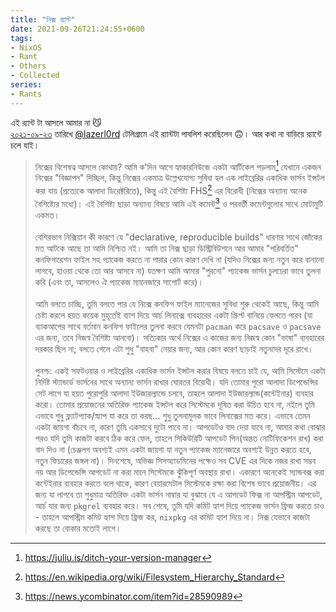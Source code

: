 ```yaml
---
title: "নিক্স র‍্যান্ট"
date: 2021-09-26T21:24:55+0600
tags: 
- NixOS
- Rant
- Others
- Collected
series:
- Rants
---
```


এই র‍্যান্ট টা আসলে আমার না :smirk_cat: <br />
[২০২১-০৯-২৩](https://t.me/chaotic_aur_sac/136195) তারিখে
[@lazerl0rd](https://github.com/lazerl0rd "Diab Neiroukh") টেলিগ্রামে এই র‍্যান্টটা
পাবলিশ করেছিলেন :upside_down_face:। আর কথা না বাড়িয়ে র‍্যান্টে চলে যাই।

> নিক্সের বিশেষত্ব আসলে কোথায়? আমি ক'দিন আগে হ্যাকারনিউজে একটা আর্টিকেল পড়লাম[^1] যেখানে একজন নিক্সের "বিজ্ঞাপন" দিচ্ছিল, কিন্তু নিক্সের একমাত্র উল্লেখযোগ্য সুবিধা হল এক লাইব্রেরির একাধিক ভার্সন ইন্সটল করা যায় (প্রত্যেকে আলাদা ডিরেক্টরিতে), কিন্তু এই বৈশিষ্ট্য FHS[^3] এর বিরোধী (নিক্সের অন্যান্য অনেক বৈশিষ্ট্যের মধ্যে)।
এই বৈশিষ্ট্য ছাড়া অন্যান্য বিষয়ে আমি এই কমেন্ট[^2] ও পরবর্তী কমেন্টগুলোর সাথে মোটামুটি একমত।<br /><br />
> বেশিরভাগ নিক্সিয়ান কী কারণে যে "declarative, reproducible builds" ধারণার সাথে জোঁকের মত আটকে আছে তা আমি নিশ্চিত নই।
 আমি তা নিক্স ছাড়া ডিস্ট্রিবিউশনে আর আমার "পরিবর্তিত" কনফিগারেশন ফাইল সহ প্যাকেজ করতে না পারার কোন কারণ দেখি না (যদিও নিক্সের জন্য নতুন করে বানানো লাগবে, হাওয়া থেকে তো আর আসবে না)
 যতক্ষণ আমি আমার "পুরনো" প্যাকেজ ভার্সন চুলচেরা ভাবে তুলনা করি (এবং তা, আসলেও ঐ প্যাকেজ ম্যানেজারে সাপোর্ট করে)। <br /><br />
> আমি বলতে চাচ্ছি, তুমি বলতে পার যে নিক্সে কনফিগ ফাইল ম্যানেজের সুবিধা শুরু থেকেই আছে, কিন্তু আমি চেষ্টা করলে হয়ত কয়েক মুহূর্তেই ব্যাশ দিয়ে আর্চ লিনাক্সে ব্যবহারের একটা স্ক্রিপ্ট বানিয়ে ফেলতে পারব
(যা ব্যাকআপের সাথে বর্তমান কনফিগ ফাইলের তুলনা করবে যেমনটা `pacman` করে `pacsave` ও `pacsave` এর জন্য, তবে নিজস্ব বৈশিষ্ট্য আনবো)।
সত্যিকার অর্থে নিক্সের এ কাজের জন্য নিজস্ব কোন "ভাষা" ব্যবহারের দরকার ছিল না; বলতে গেলে এটা শুধু "বাহবা" নেয়ার জন্য, আর কোন কারণ ছাড়াই নতুনদের দূরে রাখে।<br /><br />
> পুনশ্চ: একই সফটওয়ার ও লাইব্রেরির একাধিক ভার্সন ইন্সটল করার বিষয়ে বলতে চাই যে, আমি সিস্টেমে একটা নির্দিষ্ট স্ট্যান্ডার্ড ভার্সনের সাথে অন্যান্য ভার্সন রাখার ঘোরতর বিরোধী।
যদি তোমার পুরো আলাদা ডিপেন্ডেন্সির সেট লাগে যা হয়ত পুরোপুরি আলাদা ইউজারল্যান্ডে চলবে, তাহলে আলাদা ইউজারল্যান্ড(কন্টেইনার) ব্যবহার করো।
তোমার প্রয়োজনের অতিরিক্ত প্যাকেজ ইন্সটল করে সিস্টেমকে দূষিত করা উচিত হবে না, নইলে তুমি এভাবে শুধু ফ্ল্যাটপ্যাক/স্ন্যাপ যা করে তা করছ... শুধু তুলনামূলক ভাবে লিনাক্সের মত করে।
এভাবে তেমন একটা জায়গা বাঁচবে না, কারণ তুমি একসাথে দুটো পাবে না।
আপডেটও বাদ দেয়া যাবে না, আমার কথা বোঝার পরও যদি তুমি কাজটা করবে ঠিক করে ফেল, তাহলে সিকিউরিটি আপডেট পিন(অন্তত নোটিফিকেশন রাখ) করা বাদ দিও না (চেঞ্জলগ অবশ্যই এমন একটা জায়গা যা নতুন প্যাকেজ ম্যানেজারে অবশ্যই উন্নত করতে হবে, নতুন ফিচারের জঙ্গল না)।
দিনশেষে, অভিজ্ঞ সিসঅ্যাডমিনের পক্ষেও সব CVE এর দিকে নজর রাখা সম্ভব নয় আর ডিপেন্ডেন্সি আপডেট না করা মানে সিস্টেমকে ঝুঁকিপূর্ণ অবস্থায় রাখা।
একারণে অনেকেই স্যান্ডবক্স করা কন্টেইনার ব্যবহার করতে বলে থাকে, কারণ বেয়ারমেটাল সিস্টেমকে রক্ষা করা বিশেষ ভাবে প্রয়োজনীয়।
এর জন্য যা লাগবে তা শুধুমাত্র অতিরিক্ত একটা ভার্সন নাম্বার যা বুঝাবে যে এ আপডেট ফিক্স না আপস্ট্রিম আপডেট, আর্চ যার জন্য `pkgrel` ব্যবহার করে।
সব শেষে, তুমি যদি কমিট হ্যাশ দিয়ে প্যাকেজ ভার্সন ফ্রিজ করতে চাও - তাহলে আপস্ট্রিম কমিট হ্যাশ দিয়ে ফ্রিজ কর, `nixpkg` এর কমিট হ্যাশ দিয়ে না।
নিক্স যেভাবে কাজটা করছে তা বোকার মতোই লাগে।

[^1]: https://juliu.is/ditch-your-version-manager
[^2]: https://news.ycombinator.com/item?id=28590989
[^3]: https://en.wikipedia.org/wiki/Filesystem_Hierarchy_Standard
